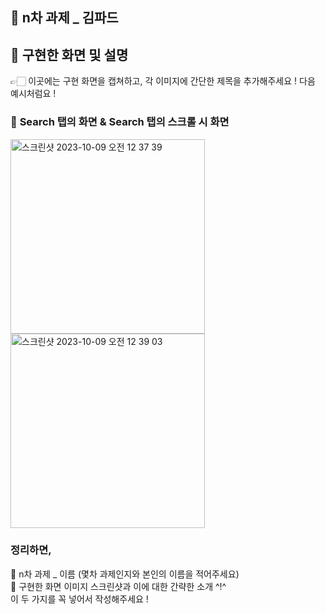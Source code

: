 ## 🍎 n차 과제 _ 김파드

## 🍎 구현한 화면 및 설명
👉🏻 이곳에는 구현 화면을 캡쳐하고, 각 이미지에 간단한 제목을 추가해주세요 ! 다음 예시처럼요 !

### 📌 **Search 탭의 화면** & **Search 탭의 스크롤 시 화면**
<img width="311" alt="스크린샷 2023-10-09 오전 12 37 39" src="https://github.com/2nd-PARD-iOS-PART/-iOS_PART-/assets/97924765/2578e99f-cbd7-4384-b244-72cc503c4cf3">
<img width="311" alt="스크린샷 2023-10-09 오전 12 39 03" src="https://github.com/2nd-PARD-iOS-PART/-iOS_PART-/assets/97924765/dc45eaae-2cf6-46e1-87d1-ad68d182ecda">

<br>

### 정리하면,
🍎 n차 과제 _ 이름 (몇차 과제인지와 본인의 이름을 적어주세요)
<br>
🍎 구현한 화면 이미지 스크린샷과 이에 대한 간략한 소개 ^!^
<br>
이 두 가지를 꼭 넣어서 작성해주세요 !

